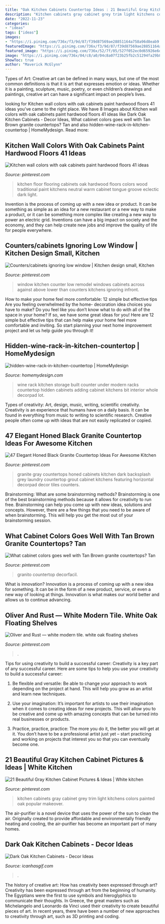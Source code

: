 ```yaml
---
title: "Oak Kitchen Cabinets Countertop Ideas : 21 Beautiful Gray Kitchen Cabinet Pictures &amp; Ideas"
description: "Kitchen cabinets gray cabinet grey trim light kitchens colors painted oak popular makeover"
date: "2022-11-23"
categories:
- "ideas"
tags: ["ideas"]
images:
- "https://i.pinimg.com/736x/f3/9d/87/f39d87569ae28851164a758a96d8eab9.jpg"
featuredImage: "https://i.pinimg.com/736x/f3/9d/87/f39d87569ae28851164a758a96d8eab9.jpg"
featured_image: "https://i.pinimg.com/736x/52/7f/05/527f052ec0d65926e6de02e8443263bf--sconces-kitchen-dining.jpg"
image: "https://i.pinimg.com/736x/04/c8/a0/04c8a07f23b25fb2c51294fa29b8d7c0.jpg"
ShowToc: true
author: "Maverick McGlynn"
---
```



Types of Art:
Creative art can be defined in many ways, but one of the most common definitions is that it is art that expresses emotion or ideas. Whether it is a painting, sculpture, music, poetry, or even children’s drawings and paintings, creative art can have a significant impact on people’s lives.

	

		
looking for Kitchen wall colors with oak cabinets paint hardwood floors 41 ideas you've came to the right place. We have 8 Images about Kitchen wall colors with oak cabinets paint hardwood floors 41 ideas like Dark Oak Kitchen Cabinets - Decor Ideas, What cabinet colors goes well with Tan Brown granite countertops? Tan and also hidden-wine-rack-in-kitchen-countertop | HomeMydesign. Read more:
		
    
## Kitchen Wall Colors With Oak Cabinets Paint Hardwood Floors 41 Ideas

<img loading=lazy src="https://i.pinimg.com/736x/bd/2e/41/bd2e417938d36da6f380715f4a029892.jpg" onerror="this.onerror=null;this.src='https://tse4.mm.bing.net/th?id=OIP.3cS7SfDvo8YH9LNU7-dQQwAAAA&amp;pid=15.1';" alt="Kitchen wall colors with oak cabinets paint hardwood floors 41 ideas">

_Source: pinterest.com_

>kitchen floor flooring cabinets oak hardwood floors colors wood traditional paint kitchens neutral warm cabinet tongue groove eclectic dark light. 

	

Invention is the process of coming up with a new idea or product. It can be something as simple as an idea for a new restaurant or a new way to make a product, or it can be something more complex like creating a new way to power an electric grid. Inventions can have a big impact on society and the economy, and they can help create new jobs and improve the quality of life for people everywhere.

    
## Counters/cabinets Ignoring Low Window | Kitchen Design Small, Kitchen

<img loading=lazy src="https://i.pinimg.com/736x/52/7f/05/527f052ec0d65926e6de02e8443263bf--sconces-kitchen-dining.jpg" onerror="this.onerror=null;this.src='https://tse3.mm.bing.net/th?id=OIP.0pvBKcfrgygA25TGAY4eZgHaLJ&amp;pid=15.1';" alt="Counters/cabinets ignoring low window | Kitchen design small, Kitchen">

_Source: pinterest.com_

>window kitchen counter low remodel windows cabinets across against above lower than counters kitchens ignoring infront. 

	

How to make your home feel more comfortable: 12 simple but effective tips
Are you feeling overwhelmed by the home- decoration idea choices you have to make? Do you feel like you don’t know what to do with all of the space in your home? If so, we have some great ideas for you! Here are 12 simple but effective tips that can help make your home feel more comfortable and inviting. So start planning your next home improvement project and let us help guide you through it!

    
## Hidden-wine-rack-in-kitchen-countertop | HomeMydesign

<img loading=lazy src="https://homemydesign.com/wp-content/uploads/2017/06/hidden-wine-rack-in-kitchen-countertop.jpg" onerror="this.onerror=null;this.src='https://tse3.mm.bing.net/th?id=OIP.vtLMIXgcDviWG84NGbNVXAHaLH&amp;pid=15.1';" alt="hidden-wine-rack-in-kitchen-countertop | HomeMydesign">

_Source: homemydesign.com_

>wine rack kitchen storage built counter under modern racks countertop hidden cabinets adding cabinet kitchens bit interior whole decorpad lot. 

	

Types of creativity: Art, design, music, writing, scientific creativity.
Creativity is an experience that humans have on a daily basis. It can be found in everything from music to writing to scientific research. Creative people often come up with ideas that are not easily replicated or copied.

    
## 47 Elegant Honed Black Granite Countertop Ideas For Awesome Kitchen

<img loading=lazy src="https://i.pinimg.com/736x/b8/a6/fa/b8a6fa7fcf6d3b50eb553b24a314f82e.jpg" onerror="this.onerror=null;this.src='https://tse1.mm.bing.net/th?id=OIP.kMHLuX7zFVSE6lF-P_YMjAHaLH&amp;pid=15.1';" alt="47 Elegant Honed Black Granite Countertop Ideas For Awesome Kitchen">

_Source: pinterest.com_

>granite gray countertops honed cabinets kitchen dark backsplash grey laundry countertop grout cabinet kitchens featuring horizontal decorpad decor tiles counters. 

	

Brainstorming: What are some brainstorming methods?
Brainstorming is one of the best brainstorming methods because it allows for creativity to run free. Brainstorming can help you come up with new ideas, solutions and concepts. However, there are a few things that you need to be aware of when brainstorming. This will help you get the most out of your brainstorming session.

    
## What Cabinet Colors Goes Well With Tan Brown Granite Countertops? Tan

<img loading=lazy src="https://i.pinimg.com/736x/f6/fb/3d/f6fb3db5c4143ff4973bd95e397446cd.jpg" onerror="this.onerror=null;this.src='https://tse1.mm.bing.net/th?id=OIP.lz8TGRXNGMjqtFq4Ki2BaQHaLH&amp;pid=15.1';" alt="What cabinet colors goes well with Tan Brown granite countertops? Tan">

_Source: pinterest.com_

>granito countertop decorfacil. 

	

What is innovation?
Innovation is a process of coming up with a new idea for something. It can be in the form of a new product, service, or even a new way of looking at things. Innovation is what makes our world better and allows us to continue advancing.

    
## Oliver And Rust — White Modern Tile. White Oak Floating Shelves

<img loading=lazy src="https://i.pinimg.com/736x/04/c8/a0/04c8a07f23b25fb2c51294fa29b8d7c0.jpg" onerror="this.onerror=null;this.src='https://tse1.mm.bing.net/th?id=OIP.-LpUcQkJ9ZCYYX75zxJ6GgHaLH&amp;pid=15.1';" alt="Oliver and Rust — white modern tile. white oak floating shelves">

_Source: pinterest.com_

>. 

	

Tips for using creativity to build a successful career:
Creativity is a key part of any successful career. Here are some tips to help you use your creativity to build a successful career:
1. Be flexible and versatile: Be able to change your approach to work depending on the project at hand. This will help you grow as an artist and learn new techniques.

2. Use your imagination: It’s important for artists to use their imagination when it comes to creating ideas for new projects. This will allow you to be creative and come up with amazing concepts that can be turned into real businesses or products.

3. Practice, practice, practice: The more you do it, the better you will get at it. You don’t have to be a professional artist just yet – start practicing and working on projects that interest you so that you can eventually become one.


    
## 21 Beautiful Gray Kitchen Cabinet Pictures &amp; Ideas | White Kitchen

<img loading=lazy src="https://i.pinimg.com/736x/f3/9d/87/f39d87569ae28851164a758a96d8eab9.jpg" onerror="this.onerror=null;this.src='https://tse2.mm.bing.net/th?id=OIP.ZTp1XK59LmHKTlPfanQYygHaLG&amp;pid=15.1';" alt="21 Beautiful Gray Kitchen Cabinet Pictures &amp; Ideas | White kitchen">

_Source: pinterest.com_

>kitchen cabinets gray cabinet grey trim light kitchens colors painted oak popular makeover. 

	

The air-purifier is a novel device that uses the power of the sun to clean the air. Originally created to provide affordable and environmentally friendly heating and cooling, the air-purifier has become an important part of many homes.

    
## Dark Oak Kitchen Cabinets - Decor Ideas

<img loading=lazy src="https://www.icanhasgif.com/wp-content/uploads/2016/02/Dark-Oak-Kitchen-Cabinets-1024x685.jpg" onerror="this.onerror=null;this.src='https://tse3.mm.bing.net/th?id=OIP.RJYGa8k_vkYHSdpAdm3aWwHaE9&amp;pid=15.1';" alt="Dark Oak Kitchen Cabinets - Decor Ideas">

_Source: icanhasgif.com_

>. 

	

The history of creative art: How has creativity been expressed through art?
Creativity has been expressed through art from the beginning of humanity. The Egyptians were the first to use symbols and hieroglyphics to communicate their thoughts. In Greece, the great masters such as Michelangelo and Leonardo da Vinci used their creativity to create beautiful pieces of art. In recent years, there have been a number of new approaches to creativity through art, such as 3D printing and coding.

